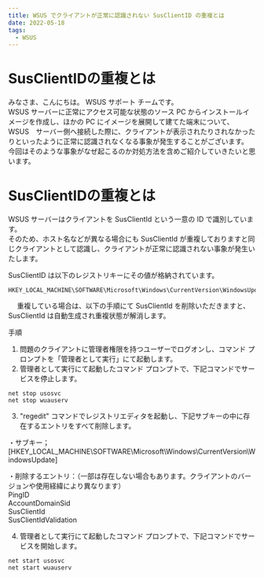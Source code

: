 ```yaml
---
title: WSUS でクライアントが正常に認識されない SusClientID の重複とは
date: 2022-05-18
tags:
  - WSUS
---
```


# SusClientIDの重複とは

みなさま、こんにちは。 WSUS サポート チームです。  
WSUS サーバーに正常にアクセス可能な状態のソース PC からインストールイメージを作成し、ほかの PC にイメージを展開して建てた端末について、 WSUS　サーバー側へ接続した際に、クライアントが表示されたりされなかったりといったように正常に認識されなくなる事象が発生することがございます。  
今回はそのような事象がなぜ起こるのか対処方法を含めご紹介していきたいと思います。  

# SusClientIDの重複とは  
WSUS サーバーはクライアントを SusClientId という一意の ID で識別しています。  
そのため、ホスト名などが異なる場合にも SusClientId が重複しておりますと同じクライアントとして認識し、クライアントが正常に認識されない事象が発生いたします。  　

SusClientID は以下のレジストリキーにその値が格納されています。 
``` 
HKEY_LOCAL_MACHINE\SOFTWARE\Microsoft\Windows\CurrentVersion\WindowsUpdate  
```
　
重複している場合は、以下の手順にて SusClientId を削除いただきますと、SusClientId は自動生成され重複状態が解消します。  

手順  
1. 問題のクライアントに管理者権限を持つユーザーでログオンし、コマンド プロンプトを「管理者として実行」にて起動します。
2. 管理者として実行にて起動したコマンド プロンプトで、下記コマンドでサービスを停止します。  
```
net stop usosvc
net stop wuauserv
```  
3. "regedit" コマンドでレジストリエディタを起動し、下記サブキーの中に存在するエントリをすべて削除します。 

・サブキー；
[HKEY_LOCAL_MACHINE\SOFTWARE\Microsoft\Windows\CurrentVersion\WindowsUpdate] 

・削除するエントリ：（一部は存在しない場合もあります。クライアントのバージョンや使用経緯により異なります）   
PingID  
AccountDomainSid  
SusClientId  
SusClientIdValidation  

4. 管理者として実行にて起動したコマンド プロンプトで、下記コマンドでサービスを開始します。 
``` 
net start usosvc  
net start wuauserv  
```

